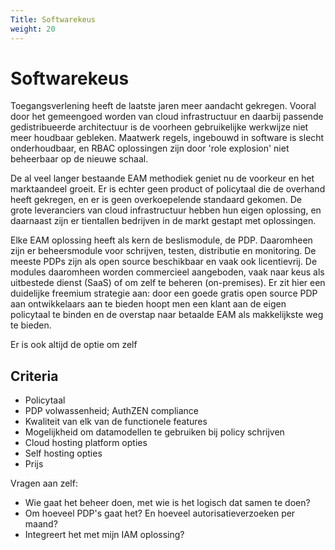 ```yaml
---
Title: Softwarekeus
weight: 20
---
```


# Softwarekeus

Toegangsverlening heeft de laatste jaren meer aandacht gekregen. Vooral door het gemeengoed worden van cloud
infrastructuur en daarbij passende gedistribueerde architectuur is de voorheen gebruikelijke werkwijze niet meer houdbaar gebleken.
Maatwerk regels, ingebouwd in software is slecht onderhoudbaar, en RBAC oplossingen zijn door 'role explosion' niet
beheerbaar op de nieuwe schaal.

De al veel langer bestaande EAM methodiek geniet nu de voorkeur en het marktaandeel groeit. Er is echter geen product of policytaal
die de overhand heeft gekregen, en er is geen overkoepelende standaard gekomen. De grote leveranciers van cloud infrastructuur hebben hun eigen
oplossing, en daarnaast zijn er tientallen bedrijven in de markt gestapt met oplossingen. 

Elke EAM oplossing heeft als kern de beslismodule, de PDP. Daaromheen zijn er beheersmodule voor schrijven, testen, distributie en monitoring.
De meeste PDPs zijn als open source beschikbaar en vaak ook licentievrij. De modules daaromheen worden commercieel aangeboden, vaak naar keus als
uitbestede dienst (SaaS) of om zelf te beheren (on-premises). Er zit hier een duidelijke freemium strategie aan: door een goede gratis
open source PDP aan ontwikkelaars aan te bieden hoopt men een klant aan de eigen policytaal te binden en de overstap naar betaalde EAM 
als makkelijkste weg te bieden.

Er is ook altijd de optie om zelf 

## Criteria

- Policytaal
- PDP volwassenheid; AuthZEN compliance
- Kwaliteit van elk van de functionele features
- Mogelijkheid om datamodellen te gebruiken bij policy schrijven
- Cloud hosting platform opties
- Self hosting opties
- Prijs

Vragen aan zelf:

- Wie gaat het beheer doen, met wie is het logisch dat samen te doen?
- Om hoeveel PDP's gaat het? En hoeveel autorisatieverzoeken per maand?
- Integreert het met mijn IAM oplossing?
